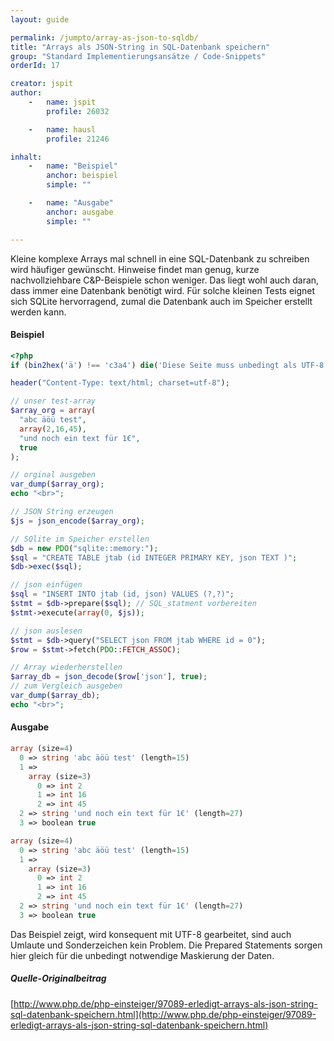 ```yaml
---
layout: guide

permalink: /jumpto/array-as-json-to-sqldb/
title: "Arrays als JSON-String in SQL-Datenbank speichern"
group: "Standard Implementierungsansätze / Code-Snippets"
orderId: 17

creator: jspit
author:
    -   name: jspit
        profile: 26032

    -   name: hausl
        profile: 21246

inhalt:
    -   name: "Beispiel"
        anchor: beispiel
        simple: ""

    -   name: "Ausgabe"
        anchor: ausgabe
        simple: ""

---
```


Kleine komplexe Arrays mal schnell in eine SQL-Datenbank zu schreiben wird häufiger gewünscht. 
Hinweise findet man genug, kurze nachvollziehbare C&P-Beispiele schon weniger. 
Das liegt wohl auch daran, dass immer eine Datenbank benötigt wird. 
Für solche kleinen Tests eignet sich SQLite hervorragend, zumal die Datenbank auch im Speicher erstellt werden kann.


#### Beispiel

~~~ php
<?php 
if (bin2hex('ä') !== 'c3a4') die('Diese Seite muss unbedingt als UTF-8 gespeichert werden!'); 

header("Content-Type: text/html; charset=utf-8"); 

// unser test-array 
$array_org = array( 
  "abc äöü test", 
  array(2,16,45), 
  "und noch ein text für 1€", 
  true 
); 

// orginal ausgeben 
var_dump($array_org);
echo "<br>"; 

// JSON String erzeugen 
$js = json_encode($array_org); 

// SQlite im Speicher erstellen 
$db = new PDO("sqlite::memory:"); 
$sql = "CREATE TABLE jtab (id INTEGER PRIMARY KEY, json TEXT )"; 
$db->exec($sql); 

// json einfügen 
$sql = "INSERT INTO jtab (id, json) VALUES (?,?)"; 
$stmt = $db->prepare($sql); // SQL_statment vorbereiten 
$stmt->execute(array(0, $js)); 

// json auslesen 
$stmt = $db->query("SELECT json FROM jtab WHERE id = 0");
$row = $stmt->fetch(PDO::FETCH_ASSOC);

// Array wiederherstellen 
$array_db = json_decode($row['json'], true); 
// zum Vergleich ausgeben 
var_dump($array_db);
echo "<br>"; 
~~~

#### Ausgabe

~~~ php
array (size=4)
  0 => string 'abc äöü test' (length=15)
  1 => 
    array (size=3)
      0 => int 2
      1 => int 16
      2 => int 45
  2 => string 'und noch ein text für 1€' (length=27)
  3 => boolean true

array (size=4)
  0 => string 'abc äöü test' (length=15)
  1 => 
    array (size=3)
      0 => int 2
      1 => int 16
      2 => int 45
  2 => string 'und noch ein text für 1€' (length=27)
  3 => boolean true
~~~

Das Beispiel zeigt, wird konsequent mit UTF-8 gearbeitet, sind auch Umlaute und Sonderzeichen kein Problem.
Die Prepared Statements sorgen hier gleich für die unbedingt notwendige Maskierung der Daten. 


##### Quelle-Originalbeitrag
[http://www.php.de/php-einsteiger/97089-erledigt-arrays-als-json-string-sql-datenbank-speichern.html](http://www.php.de/php-einsteiger/97089-erledigt-arrays-als-json-string-sql-datenbank-speichern.html)
